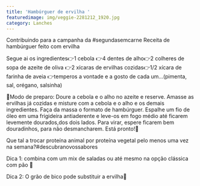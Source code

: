 ```yaml
---
title: 'Hambúrguer de ervilha '
featuredimage: img/veggie-2281212_1920.jpg
category: Lanches
---
```

Contribuindo para a campanha da #segundasemcarne Receita de hambúrguer feito com ervilha

Segue ai os ingredientes👉1 cebola 👉4 dentes de alho👉2 colheres de sopa de azeite de oliva 👉2 xícaras de ervilhas cozidas👉1/2 xícara de farinha de aveia 👉temperos a vontade e a gosto de cada um...(pimenta, sal, orégano, salsinha)

📌Modo de preparo: Doure a cebola e o alho no azeite e reserve. Amasse as ervilhas já cozidas e misture com a cebola e o alho e os demais ingredientes. Faça da massa o formato de hambúrguer. Espalhe um fio de óleo em uma frigideira antiaderente e leve-os em fogo médio até ficarem levemente dourados,dos dois lados. Para virar, espere ficarem bem douradinhos, para não desmancharem. Está pronto!🤤

Que tal a trocar proteína animal por proteína vegetal pelo menos uma vez na semana?#descubranovossabores

Dica 1: combina com um mix de saladas ou até mesmo na opção clássica com pão 📝

Dica 2: O grão de bico pode substituir a ervilha📝
